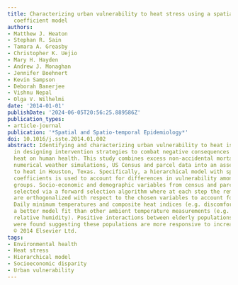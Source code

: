 ```yaml
---
title: Characterizing urban vulnerability to heat stress using a spatially varying
  coefficient model
authors:
- Matthew J. Heaton
- Stephan R. Sain
- Tamara A. Greasby
- Christopher K. Uejio
- Mary H. Hayden
- Andrew J. Monaghan
- Jennifer Boehnert
- Kevin Sampson
- Deborah Banerjee
- Vishnu Nepal
- Olga V. Wilhelmi
date: '2014-01-01'
publishDate: '2024-06-05T20:56:25.889586Z'
publication_types:
- article-journal
publication: '*Spatial and Spatio-temporal Epidemiology*'
doi: 10.1016/j.sste.2014.01.002
abstract: Identifying and characterizing urban vulnerability to heat is a key step
  in designing intervention strategies to combat negative consequences of extreme
  heat on human health. This study combines excess non-accidental mortality counts,
  numerical weather simulations, US Census and parcel data into an assessment of vulnerability
  to heat in Houston, Texas. Specifically, a hierarchical model with spatially varying
  coefficients is used to account for differences in vulnerability among census block
  groups. Socio-economic and demographic variables from census and parcel data are
  selected via a forward selection algorithm where at each step the remaining variables
  are orthogonalized with respect to the chosen variables to account for collinearity.
  Daily minimum temperatures and composite heat indices (e.g. discomfort index) provide
  a better model fit than other ambient temperature measurements (e.g. maximum temperature,
  relative humidity). Positive interactions between elderly populations and heat exposure
  were found suggesting these populations are more responsive to increases in heat.
  © 2014 Elsevier Ltd.
tags:
- Environmental health
- Heat stress
- Hierarchical model
- Socioeconomic disparity
- Urban vulnerability
---
```

